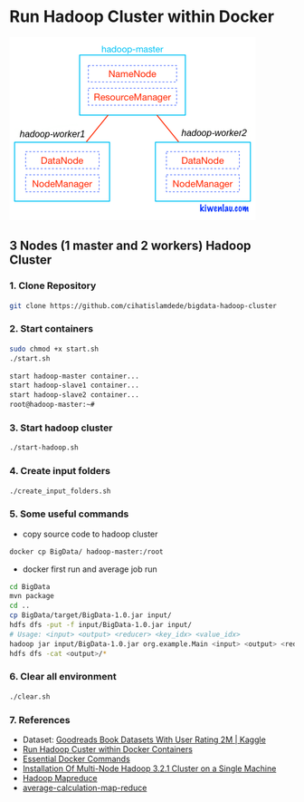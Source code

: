 # Run Hadoop Cluster within Docker

![hadoop-cluster-docker](hadoop-cluster-docker.png)

## 3 Nodes (1 master and 2 workers) Hadoop Cluster

### 1. Clone Repository

```bash
git clone https://github.com/cihatislamdede/bigdata-hadoop-cluster
```

### 2. Start containers

```bash
sudo chmod +x start.sh
./start.sh
```

```bash
start hadoop-master container...
start hadoop-slave1 container...
start hadoop-slave2 container...
root@hadoop-master:~# 
```

### 3. Start hadoop cluster

```bash
./start-hadoop.sh
```

### 4. Create input folders

```bash
./create_input_folders.sh
```

### 5. Some useful commands

- copy source code to hadoop cluster

```bash
docker cp BigData/ hadoop-master:/root
```

- docker first run and average job run

```bash
cd BigData
mvn package
cd ..
cp BigData/target/BigData-1.0.jar input/
hdfs dfs -put -f input/BigData-1.0.jar input/ 
# Usage: <input> <output> <reducer> <key_idx> <value_idx>
hadoop jar input/BigData-1.0.jar org.example.Main <input> <output> <reducer> <key_idx> <value_idx>
hdfs dfs -cat <output>/*
```

### 6. Clear all environment

```bash
./clear.sh
```


### 7. References
- Dataset: [Goodreads Book Datasets With User Rating 2M | Kaggle](https://www.kaggle.com/datasets/bahramjannesarr/goodreads-book-datasets-10m) 
- [Run Hadoop Custer within Docker Containers](https://github.com/kiwenlau/hadoop-cluster-docker)
- [Essential Docker Commands](https://towardsdatascience.com/12-essential-docker-commands-you-should-know-c2d5a7751bb5)
- [Installation Of Multi-Node Hadoop 3.2.1 Cluster on a Single Machine](https://yashpatil516.medium.com/installation-of-multi-node-hadoop-3-2-1-cluster-on-a-single-machine-fa42e85f7d14)
- [Hadoop Mapreduce](https://www.tutorialspoint.com/hadoop/hadoop_mapreduce.htm)
- [average-calculation-map-reduce](https://github.com/a-Imantha/average-calculation-map-reduce)
